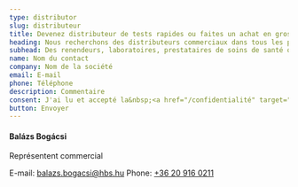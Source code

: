 ```yaml
---
type: distributor
slug: distributeur
title: Devenez distributeur de tests rapides ou faites un achat en gros
heading: Nous recherchons des distributeurs commerciaux dans tous les pays européens
subhead: Des renendeurs, laboratoires, prestataires de soins de santé qui doivent acheter de grandes quantités de tests sont les bienvenus.
name: Nom du contact
company: Nom de la société
email: E-mail
phone: Téléphone
description: Commentaire
consent: J'ai lu et accepté la&nbsp;<a href="/confidentialité" target="_blank">politique de confidentialité</a>.
button: Envoyer
---
```

#### Balázs Bogácsi

Représentent commercial

E-mail: [balazs.bogacsi@hbs.hu](mailto:balazs.bogacsi@hbs.hu)
Phone: [+36 20 916 0211](tel:+36209160211)